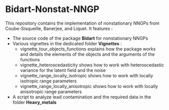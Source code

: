 # Bidart-Nonstat-NNGP

This repository contains the implementation of nonstationary NNGPs from Coube-Sisqueille, Banerjee, and Liquet. It features : 

* The source code of the package **Bidart** for nonstationary NNGPs
* Various vignettes in the dedicated folder **Vignettes** : 
  - vignette_tour_objects_functions explains how the package works and details the elements of the objects and the arguments of the functions
  - vignette_heteroscedasticity shows how to work with heteroscedastic variance for the latent field and the noise
  - vignette_range_locally_isotropic shows how to work with locally isotropic range parameters
  - vignette_range_locally_anisotropic shows how to work with locally anisotropic range parameters
* A script to analyze lead contamination and the required data in the folder **Heavy_metals**